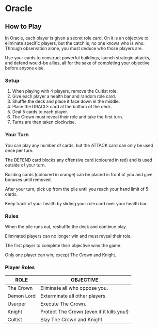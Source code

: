 # Oracle

## How to Play

In Oracle, each player is given a secret role card. On it is an objective to eliminate specific players, but the catch is, no one knows who is who. Through observation alone, you must deduce who those players are.

Use your cards to construct powerful buildings, launch strategic attacks, and defend would-be allies, all for the sake of completing your objective before anyone else.

### Setup

1. When playing with 4 players, remove the Cultist role.
1. Give each player a health bar and random role card.
1. Shuffle the deck and place it face down in the middle.
1. Place the ORACLE card at the bottom of the deck.
1. Deal 5 cards to each player.
1. The Crown must reveal their role and take the first turn.
1. Turns are then taken clockwise.

### Your Turn

You can play any number of cards, but the ATTACK card can only be used once per turn.

The DEFEND card blocks any offensive card (coloured in red) and is used outside of your turn.

Building cards (coloured in orange) can be placed in front of you and give bonuses until removed.

After your turn, pick up from the pile until you reach your hand limit of 5 cards.

Keep track of your health by sliding your role card over your health bar.

### Rules

When the pile runs out, reshuffle the deck and continue play.

Eliminated players can no longer win and must reveal their role.

The first player to complete their objective wins the game.

Only one player can win, except The Crown and Knight.

### Player Roles

ROLE | OBJECTIVE
--- | ---
The Crown | Eliminate all who oppose you.
Demon Lord | Exterminate all other players.
Usurper | Execute The Crown.
Knight | Protect The Crown (even if it kills you!)
Cultist | Slay The Crown and Knight.
